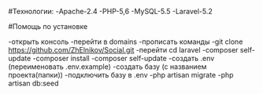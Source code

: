 #Технологии:
-Apache-2.4
-PHP-5,6
-MySQL-5.5
-Laravel-5.2

#Помощь по установке

-открыть консоль
-перейти в domains
-прописать команды
-git clone https://github.com/ZhElnikov/Social.git
-перейти cd laravel
-composer self-update
-composer install
-composer self-update
-создать .env (переименовать .env.example)
-создать базу (с названием проекта(папки))
-подключить базу в .env
-php artisan migrate
-php artisan db:seed


	